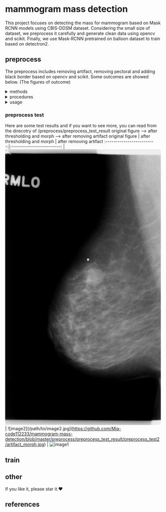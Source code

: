 # mammogram mass detection
<div> 
This project focuses on detecting the mass for mammogram based on Mask RCNN models using CBIS-DDSM dataset. Considering the small size of dataset, we preprocess it carefully and generate clean data using opencv and scikit. Finally, we use Mask-RCNN pretrained on balloon dataset to train based on detectron2.
</div>

## preprocess 
The preprocess includes removing artifact, removing pectoral and adding black border based on opencv and scikit. Some outcomes are showed below. (The figures of outcome)

<details>
  <summary>methods</summary>
  
  1. cv2.equalizeHist()
  2. skimage.feature.canny()
  3. cv2.morphologyEx()
  4. skimage.filter.sobel()
</details>

<details>
  <summary>procedures</summary>
  1. remove_artifact: image —> gray image —> (cv2.THRESH_OTSU) thresh —>  (cv2.MORPH_CLOSE, cv2.MORPH_OPEN, cv2.MORPH_DILATE,cv2.morphologyEx) morph —> (get_largest_area)mask —> remove artifact <br />
  2. remove_pectoral: image removed artifact —> orient —> equalHist —> canny detection —> sobel —> morphological operation —> canny edge detection <br />
  3. add_border_denoise
</details>

<details>
  <summary>usage</summary>
  1. adjust your directory like this: <br />
  |--CBIS-DDSM <br />
  |&emsp  |--mass_train <br />
  |&emsp &emsp    |--mass_train <br />
  | &emsp  |--mass_test <br />
  |  &emsp &emsp   |--mass_test<br />
  2. adjust the original directory of CBIS-DDSM and run it
</details>

### preprocess test
Here are some test results and if you want to see more, you can read from the direcotry of /preprocess/preprocess_test_result
original figure     -->  after thresholding and morph  -->  after removing artifact
original figure            |  after thresholding and morph | after removing artifact
:-------------------------:|:-------------------------:
| ![image1](https://github.com/Mia-code112233/mammogram-mass-detection/blob/master/preprocess/preprocess_test_result/preprocess_test2/test2_MLO.jpg) | ![image2](/path/to/image2.jpg](https://github.com/Mia-code112233/mammogram-mass-detection/blob/master/preprocess/preprocess_test_result/preprocess_test2/artifact_morph.jpg) | ![image1](https://github.com/Mia-code112233/mammogram-mass-detection/blob/master/preprocess/preprocess_test_result/preprocess_test2/artifact.jpg)

## train

## other
If you like it, please star it.❤️

## references



